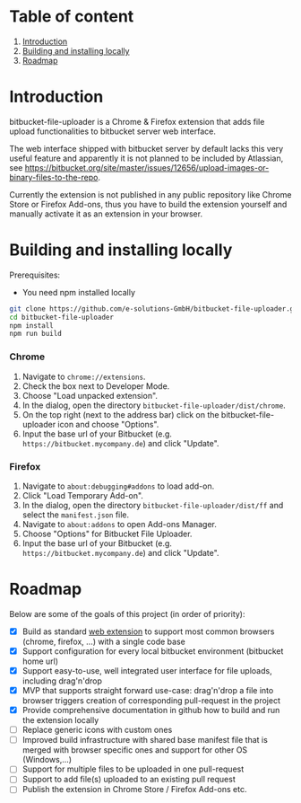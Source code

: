# Table of content
1. [Introduction](#introduction)
1. [Building and installing locally](#building-and-installing-locally)
1. [Roadmap](#roadmap)

# Introduction
bitbucket-file-uploader is a Chrome & Firefox extension that adds file upload functionalities to bitbucket server web interface.

The web interface shipped with bitbucket server by default lacks this very useful feature and apparently it is not planned to be included by Atlassian, see https://bitbucket.org/site/master/issues/12656/upload-images-or-binary-files-to-the-repo. 

Currently the extension is not published in any public repository like Chrome Store or Firefox Add-ons, thus you have to build the extension yourself and manually activate it as an extension in your browser.

# Building and installing locally
Prerequisites:
* You need npm installed locally

```bash
git clone https://github.com/e-solutions-GmbH/bitbucket-file-uploader.git
cd bitbucket-file-uploader
npm install
npm run build
```

### Chrome
1. Navigate to `chrome://extensions`.
1. Check the box next to Developer Mode.
1. Choose "Load unpacked extension".
1. In the dialog, open the directory `bitbucket-file-uploader/dist/chrome`.
1. On the top right (next to the address bar) click on the bitbucket-file-uploader icon and choose "Options".
1. Input the base url of your Bitbucket (e.g. `https://bitbucket.mycompany.de`) and click "Update".

### Firefox
1. Navigate to `about:debugging#addons` to load add-on.
1. Click "Load Temporary Add-on".
1. In the dialog, open the directory `bitbucket-file-uploader/dist/ff` and select the `manifest.json` file.
1. Navigate to `about:addons` to open Add-ons Manager.
1. Choose "Options" for Bitbucket File Uploader.
1. Input the base url of your Bitbucket (e.g. `https://bitbucket.mycompany.de`) and click "Update".

# Roadmap
Below are some of the goals of this project (in order of priority):
- [x] Build as standard [web extension](https://developer.mozilla.org/de/docs/Mozilla/Add-ons/WebExtensions) to support most common browsers (chrome, firefox, ...) with a single code base
- [x] Support configuration for every local bitbucket environment (bitbucket home url)
- [x] Support easy-to-use, well integrated user interface for file uploads, including drag'n'drop
- [x] MVP that supports straight forward use-case: drag'n'drop a file into browser triggers creation of corresponding pull-request in the project
- [x] Provide comprehensive documentation in github how to build and run the extension locally
- [ ] Replace generic icons with custom ones
- [ ] Improved build infrastructure with shared base manifest file that is merged with browser specific ones and support for other OS (Windows,...)
- [ ] Support for multiple files to be uploaded in one pull-request
- [ ] Support to add file(s) uploaded to an existing pull request
- [ ] Publish the extension in Chrome Store / Firefox Add-ons etc.
